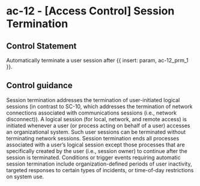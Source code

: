 # ac-12 - \[Access Control\] Session Termination

## Control Statement

Automatically terminate a user session after {{ insert: param, ac-12_prm_1 }}.

## Control guidance

Session termination addresses the termination of user-initiated logical sessions (in contrast to SC-10, which addresses the termination of network connections associated with communications sessions (i.e., network disconnect)). A logical session (for local, network, and remote access) is initiated whenever a user (or process acting on behalf of a user) accesses an organizational system. Such user sessions can be terminated without terminating network sessions. Session termination ends all processes associated with a user’s logical session except those processes that are specifically created by the user (i.e., session owner) to continue after the session is terminated. Conditions or trigger events requiring automatic session termination include organization-defined periods of user inactivity, targeted responses to certain types of incidents, or time-of-day restrictions on system use.
